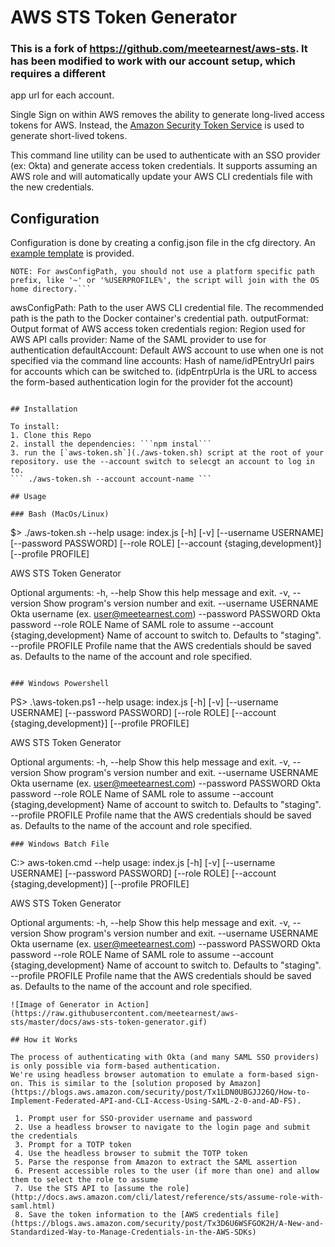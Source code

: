 # AWS STS Token Generator

 ### This is a fork of https://github.com/meetearnest/aws-sts.  It has been modified to work with our account setup, which requires a different
 app url for each account.

Single Sign on within AWS removes the ability to generate long-lived access tokens for AWS. Instead, the
[Amazon Security Token Service](http://docs.aws.amazon.com/STS/latest/APIReference/Welcome.html) is used to generate
short-lived tokens.

This command line utility can be used to authenticate with an SSO provider (ex: Okta) and generate access token credentials.
It supports assuming an AWS role and will automatically update your AWS CLI credentials file with the new credentials.

## Configuration

Configuration is done by creating a config.json file in the cfg directory. An [example template](./cfg/config.example.json) is provided.

```
NOTE: For awsConfigPath, you should not use a platform specific path prefix, like '~' or '%USERPROFILE%', the script will join with the OS home directory.```

```
awsConfigPath:    Path to the user AWS CLI credential file. The recommended path is the path to the Docker container's credential path.
outputFormat:     Output format of AWS access token credentials
region:           Region used for AWS API calls
provider:         Name of the SAML provider to use for authentication
defaultAccount:   Default AWS account to use when one is not specified via the command line
accounts:         Hash of name/idPEntryUrl pairs for accounts which can be switched to. (idpEntrpUrla is the  URL to access the form-based authentication login for the provider fot the account)
```

## Installation

To install:
1. Clone this Repo
2. install the dependencies: ```npm instal```
3. run the [`aws-token.sh`](./aws-token.sh) script at the root of your repository. use the --account switch to selecgt an account to log in to.
``` ./aws-token.sh --account account-name ```

## Usage

### Bash (MacOs/Linux)
`````
$> ./aws-token.sh --help
usage: index.js [-h] [-v] [--username USERNAME] [--password PASSWORD]
                [--role ROLE]
                [--account {staging,development}]
                [--profile PROFILE]

AWS STS Token Generator

Optional arguments:
  -h, --help            Show this help message and exit.
  -v, --version         Show program's version number and exit.
  --username USERNAME   Okta username (ex. user@meetearnest.com)
  --password PASSWORD   Okta password
  --role ROLE           Name of SAML role to assume
  --account {staging,development}
                        Name of account to switch to. Defaults to "staging".
  --profile PROFILE     Profile name that the AWS credentials should be saved
                        as. Defaults to the name of the account and role specified.
`````

### Windows Powershell

`````
PS> .\aws-token.ps1 --help
usage: index.js [-h] [-v] [--username USERNAME] [--password PASSWORD]
                [--role ROLE]
                [--account {staging,development}]
                [--profile PROFILE]

AWS STS Token Generator

Optional arguments:
  -h, --help            Show this help message and exit.
  -v, --version         Show program's version number and exit.
  --username USERNAME   Okta username (ex. user@meetearnest.com)
  --password PASSWORD   Okta password
  --role ROLE           Name of SAML role to assume
  --account {staging,development}
                        Name of account to switch to. Defaults to "staging".
  --profile PROFILE     Profile name that the AWS credentials should be saved
                        as. Defaults to the name of the account and role specified.
`````
### Windows Batch File

`````
C:\> aws-token.cmd --help
usage: index.js [-h] [-v] [--username USERNAME] [--password PASSWORD]
                [--role ROLE]
                [--account {staging,development}]
                [--profile PROFILE]

AWS STS Token Generator

Optional arguments:
  -h, --help            Show this help message and exit.
  -v, --version         Show program's version number and exit.
  --username USERNAME   Okta username (ex. user@meetearnest.com)
  --password PASSWORD   Okta password
  --role ROLE           Name of SAML role to assume
  --account {staging,development}
                        Name of account to switch to. Defaults to "staging".
  --profile PROFILE     Profile name that the AWS credentials should be saved
                        as. Defaults to the name of the account and role specified.
`````
![Image of Generator in Action](https://raw.githubusercontent.com/meetearnest/aws-sts/master/docs/aws-sts-token-generator.gif)

## How it Works

The process of authenticating with Okta (and many SAML SSO providers) is only possible via form-based authentication.
We're using headless browser automation to emulate a form-based sign-on. This is similar to the [solution proposed by Amazon](https://blogs.aws.amazon.com/security/post/Tx1LDN0UBGJJ26Q/How-to-Implement-Federated-API-and-CLI-Access-Using-SAML-2-0-and-AD-FS).

 1. Prompt user for SSO-provider username and password
 2. Use a headless browser to navigate to the login page and submit the credentials
 3. Prompt for a TOTP token
 4. Use the headless browser to submit the TOTP token
 5. Parse the response from Amazon to extract the SAML assertion
 6. Present accessible roles to the user (if more than one) and allow them to select the role to assume
 7. Use the STS API to [assume the role](http://docs.aws.amazon.com/cli/latest/reference/sts/assume-role-with-saml.html)
 8. Save the token information to the [AWS credentials file](https://blogs.aws.amazon.com/security/post/Tx3D6U6WSFGOK2H/A-New-and-Standardized-Way-to-Manage-Credentials-in-the-AWS-SDKs)
